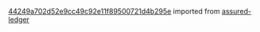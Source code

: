 [44249a702d52e9cc49c92e11f89500721d4b295e](https://github.com/insolar/assured-ledger/commit/44249a702d52e9cc49c92e11f89500721d4b295e) imported from [assured-ledger](https://github.com/insolar/assured-ledger)
